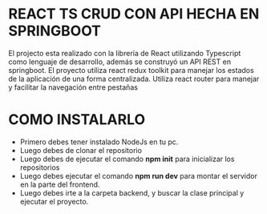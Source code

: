 # REACT TS CRUD CON API HECHA EN SPRINGBOOT
El projecto esta realizado con la librería de React utilizando Typescript como lenguaje de desarrollo, además se construyó un API REST en springboot.
El proyecto utiliza react redux toolkit para manejar los estados de la aplicación de una forma centralizada. 
Utiliza react router para manejar y facilitar la navegación entre pestañas


# COMO INSTALARLO
- Primero debes tener instalado NodeJs en tu pc.
- Luego debes de clonar el repositorio
- Luego debes de ejecutar el comando **npm init** para inicializar los repositorios
- Luego debes ejecutar el comando **npm run dev** para montar el servidor en la parte del frontend.
- Luego debes irte a la carpeta backend, y buscar la clase principal y ejecutar el proyecto.
